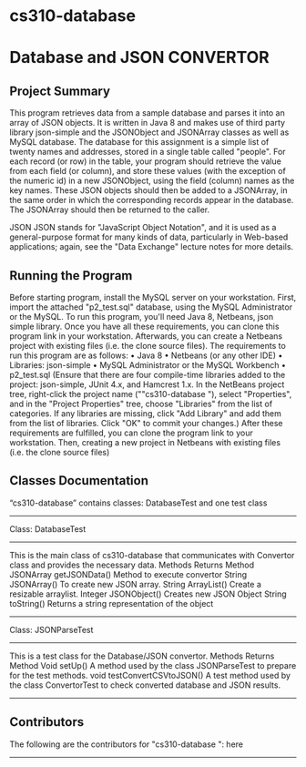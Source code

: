 # cs310-database
# Database and JSON CONVERTOR

## Project Summary
This program retrieves data from a sample database and parses it into an array of JSON objects. It is written in Java 8 and makes use of third party library json-simple and the JSONObject and JSONArray classes as well as MySQL database.
The database for this assignment is a simple list of twenty names and addresses, stored in a single table called "people".  For each record (or row) in the table, your program should retrieve the value from each field (or column), and store these values (with the exception of the numeric id) in a new JSONObject, using the field (column) names as the key names.  These JSON objects should then be added to a JSONArray, in the same order in which the corresponding records appear in the database.  The JSONArray should then be returned to the caller.

JSON
JSON stands for "JavaScript Object Notation", and it is used as a general-purpose format for many kinds of data, particularly in Web-based applications; again, see the "Data Exchange" lecture notes for more details. 

## Running the Program
Before starting program, install the MySQL server on your workstation. First, import the attached "p2_test.sql" database, using the MySQL Administrator or the MySQL.
To run this program, you'll need Java 8, Netbeans, json simple library. Once you have all these requirements, you can clone this program link in your workstation. Afterwards, you can create a Netbeans project with existing files (i.e. the clone source files).
The requirements to run this program are as follows:
•	Java 8
•	Netbeans (or any other IDE)
•	Libraries: json-simple 
•	MySQL Administrator or the MySQL Workbench
•	p2_test.sql
(Ensure that there are four compile-time libraries added to the project: json-simple, JUnit 4.x, and Hamcrest 1.x. In the NetBeans project tree, right-click the project name (""cs310-database "), select "Properties", and in the "Project Properties" tree, choose "Libraries" from the list of categories. If any libraries are missing, click "Add Library" and add them from the list of libraries.  Click "OK" to commit your changes.)
 After these requirements are fulfilled, you can clone the program link to your workstation. Then, creating a new project in Netbeans with existing files (i.e. the clone source files)

## Classes Documentation
“cs310-database” contains classes: DatabaseTest and one test class
________________________________________
Class: DatabaseTest
________________________________________
This is the main class of cs310-database that communicates with Convertor class and provides the necessary data.
Methods
Returns	Method
JSONArray	getJSONData()
	Method to execute convertor
String	JSONArray()
	To create new JSON array.
String	ArrayList()
	Create a resizable arraylist.
Integer	JSONObject()
	Creates new JSON Object
String	toString()
	Returns a string representation of the object


________________________________________
Class: JSONParseTest
________________________________________
This is a test class for the Database/JSON convertor.
Methods
Returns	Method
Void	setUp()
	A method used by the class JSONParseTest to prepare for the test methods.
void	testConvertCSVtoJSON()
	A test method used by the class ConvertorTest to check converted database and JSON results.
________________________________________
## Contributors
The following are the contributors for "cs310-database ": here
________________________________________
